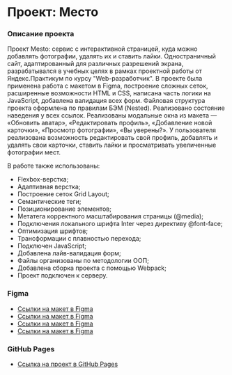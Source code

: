 # Проект: Место

### Описание проекта

Проект Mesto: сервис с интерактивной страницей, куда можно добавлять фотографии, удалять их и ставить лайки.
Одностраничный сайт, адаптированный для различных разрешений экрана, разрабатывался в учебных целях в рамках проектной работы от Яндекс.Практикум по курсу "Web-разработчик". В проекте была применена работа с макетом в Figma, построение сложных сеток, расширенные возможности HTML и CSS, написана часть логики на JavaScript, добавлена валидация всех форм. Файловая структура проекта оформлена по правилам БЭМ (Nested). Реализовано состояние наведения у всех ссылок. Реализованы модальные окна из макета — «Обновить аватар», «Редактировать профиль», «Добавление новой карточки», «Просмотр фотографии», «Вы уверены?». У пользователя реализована возможность редактировать свой профиль, добавлять и удалять свои карточки, ставить лайки и просматривать увеличенные фотографии мест.

В работе также использованы:

* Flexbox-верстка;
* Адаптивная верстка;
* Построение сеток Grid Layout;
* Семантические теги;
* Позиционирование элементов;
* Метатега корректного масштабирования страницы (@media);
* Подключения локального шрифта Inter через директиву @font-face;
* Оптимизация шрифтов;
* Трансформации с плавностью перехода;
* Подключен JavaScript;
* Добавлена лайв-валидация форм;
* Файлы организованы по методологии ООП;
* Добавлена сборка проекта с помощью Webpack;
* Проект подключен к серверу.


### Figma

* [Ссылки на макет в Figma](https://www.figma.com/file/2cn9N9jSkmxD84oJik7xL7/JavaScript.-Sprint-4?node-id=0%3A1)
* [Ссылки на макет в Figma](https://www.figma.com/file/bjyvbKKJN2naO0ucURl2Z0/JavaScript.-Sprint-5?node-id=0%3A1)
* [Ссылки на макет в Figma](https://www.figma.com/file/kRVLKwYG3d1HGLvh7JFWRT/JavaScript.-Sprint-6?node-id=1124%3A2)
* [Ссылки на макет в Figma](https://www.figma.com/file/PSdQFRHoxXJFs2FH8IXViF/JavaScript.-Sprint-9?node-id=109%3A75)


### GitHub Pages

* [Ссылка на проект в GitHub Pages](https://iri-sha.github.io/mesto/)
